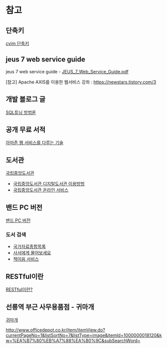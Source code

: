 # 참고

## 단축키
[cvim 단축키](https://www.cheatography.com/yograf/cheat-sheets/cvim/)

## jeus 7 web service guide
jeus 7 web service guide - [JEUS_7_Web_Service_Guide.pdf](https://kr.tmaxsoft.com/img/service/pdf/manual/JEUS_7_Web_Service_Guide.pdf)

[참고] Apache AXIS를 이용한 웹서비스 강좌 : https://newstars.tistory.com/3

## 개발 블로그 글
[SQL튜닝 방법론](https://scidb.tistory.com/entry/SQL%ED%8A%9C%EB%8B%9D-%EB%B0%A9%EB%B2%95%EB%A1%A0)

## 공개 무료 서적
[아마존 웹 서비스를 다루는 기술](http://pyrasis.com/private/2014/09/30/publish-the-art-of-amazon-web-services-book)

## 도서관
[국립중앙도서관](http://www.nl.go.kr/nl/)

- [국립중앙도서관 디지탈도서관 이용방법](https://www.nl.go.kr/nl/visit/digital/digital_guide.jsp)
- [국립중앙도서관 온라인 서비스](https://www.nl.go.kr/nl/service/site/general_user.jsp)

## 밴드 PC 버전
[밴드 PC 버전](https://band.us/cs/notice/1301)

### 도서 검색
- [국가자료종합목록](https://www.nl.go.kr/kolisnet/index.do)
- [사서에게 물어보세요](http://www.nl.go.kr/ask/)
- [책이음 서비스](http://book.nl.go.kr/iplls/Index.do)

## RESTful이란
[RESTful이란?](https://nesoy.github.io/articles/2017-02/REST)

## 선릉역 부근 사무용품점 - 귀마개
[귀마개](http://www.officedepot.co.kr/item/itemView.do?currentPageNo=1&listSortNo=7&listType=image&itemId=1000000018120&kw=%EA%B7%80%EB%A7%88%EA%B0%9C&subSearchWord=)

http://www.officedepot.co.kr/item/itemView.do?currentPageNo=1&listSortNo=7&listType=image&itemId=1000000018120&kw=%EA%B7%80%EB%A7%88%EA%B0%9C&subSearchWord=
